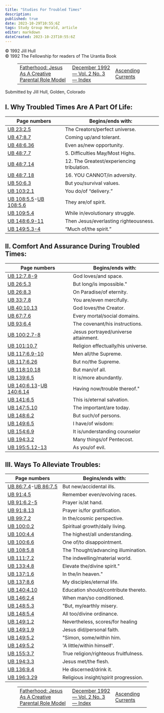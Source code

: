 ```yaml
---
title: "Studies For Troubled Times"
description: 
published: true
date: 2023-10-29T10:55:6Z
tags: Study Group Herald, article
editor: markdown
dateCreated: 2023-10-23T10:55:6Z
---
```


<p class="v-card v-sheet theme--light gray lighten-3 px-2">© 1992 Jill Hull<br>© 1992 The Fellowship for readers of The Urantia Book</p>
<figure class="table chapter-navigator">
  <table>
    <tbody>
      <tr>
        <td>
        <a href="/en/article/Patrick_Yesh/Fatherhood_Jesus_As_A_Creative_Parental_Role_Model">
          <span class="mdi mdi-arrow-left-drop-circle"></span><span class="pl-2">Fatherhood: Jesus As A Creative Parental Role Model</span>
        </a>
        </td>
        <td>
        <a href="/en/index/articles_study_group_herald#december-1992-vol-2-no-3">
          <span class="mdi mdi-book-open-variant"></span><span class="pl-2">December 1992 — Vol. 2 No. 3 — Index</span>
        </a>
        </td>
        <td>
        <a href="/en/article/Stephen_Zendt/Ascending_Currents">
          <span class="pr-2">Ascending Currents</span><span class="mdi mdi-arrow-right-drop-circle"></span>
        </a>
        </td>
      </tr>
    </tbody>
  </table>
</figure>


Submitted by Jill Hull, Golden, Colorado

## I. Why Troubled Times Are A Part Of Life:

Page numbers | Begins/ends with:
--- | ---
<a id="a42_0"></a>[UB 23:2.5](/en/The_Urantia_Book/23#p2_5) | The Creators/perfect universe.
<a id="a43_0"></a>[UB 47:8.7](/en/The_Urantia_Book/47#p8_7) | Coming up/and tolerant.
<a id="a44_0"></a>[UB 48:6.36](/en/The_Urantia_Book/48#p6_36) | Even as/new opportunity.
<a id="a45_0"></a>[UB 48:7.7](/en/The_Urantia_Book/48#p7_7) | 5\. Difficulties May/Most Highs.
<a id="a46_0"></a>[UB 48:7.14](/en/The_Urantia_Book/48#p7_14) | 12\. The Greatest/experiencing tribulation.
<a id="a47_0"></a>[UB 48:7.18](/en/The_Urantia_Book/48#p7_18) | 16\. YOU CANNOT/in adversity.
<a id="a48_0"></a>[UB 50:6.3](/en/The_Urantia_Book/50#p6_3) | But you/survival values.
<a id="a49_0"></a>[UB 103:2.1](/en/The_Urantia_Book/103#p2_1) | You do/of “delivery.”
<a id="a50_0"></a>[UB 108:5.5](/en/The_Urantia_Book/108#p5_5)-<a id="a50_44"></a>[UB 108:5.6](/en/The_Urantia_Book/108#p5_6) | They are/of spirit.
<a id="a51_0"></a>[UB 109:5.4](/en/The_Urantia_Book/109#p5_4) | While in/evolutionary struggle.
<a id="a52_0"></a>[UB 148:6.9-11](/en/The_Urantia_Book/148#p6_9) | Then Jesus/everlasting righteousness.
<a id="a53_0"></a>[UB 149:5.3-4](/en/The_Urantia_Book/149#p5_3) | “Much of/the spirit.”

## II. Comfort And Assurance During Troubled Times:

Page numbers | Begins/ends with:
--- | ---
<a id="a59_0"></a>[UB 12:7.8-9](/en/The_Urantia_Book/12#p7_8) | God loves/and space.
<a id="a60_0"></a>[UB 26:5.3](/en/The_Urantia_Book/26#p5_3) | But long/is impossible."
<a id="a61_0"></a>[UB 26:8.3](/en/The_Urantia_Book/26#p8_3) | On Paradise/of eternity.
<a id="a62_0"></a>[UB 33:7.8](/en/The_Urantia_Book/33#p7_8) | You are/even mercifully.
<a id="a63_0"></a>[UB 40:10.13](/en/The_Urantia_Book/40#p10_13) | God loves/the Creator.
<a id="a64_0"></a>[UB 67:7.6](/en/The_Urantia_Book/67#p7_6) | Every mortal/social domains.
<a id="a65_0"></a>[UB 93:6.4](/en/The_Urantia_Book/93#p6_4) | The covenant/his instructions.
<a id="a66_0"></a>[UB 100:2.7-8](/en/The_Urantia_Book/100#p2_7) | Jesus portrayed/universe attainment.
<a id="a67_0"></a>[UB 101:10.7](/en/The_Urantia_Book/101#p10_7) | Religion effectually/his universe.
<a id="a68_0"></a>[UB 117:6.9-10](/en/The_Urantia_Book/117#p6_9) | Men all/the Supreme. 
<a id="a69_0"></a>[UB 117:6.26](/en/The_Urantia_Book/117#p6_26) | But no/the Supreme. 
<a id="a70_0"></a>[UB 118:10.18](/en/The_Urantia_Book/118#p10_18) | But man/of all. 
<a id="a71_0"></a>[UB 139:6.5](/en/The_Urantia_Book/139#p6_5) | It is/more abundantly. 
<a id="a72_0"></a>[UB 140:6.13](/en/The_Urantia_Book/140#p6_13)-<a id="a72_46"></a>[UB 140:6.14](/en/The_Urantia_Book/140#p6_14) | Having now/trouble thereof."
<a id="a73_0"></a>[UB 141:6.5](/en/The_Urantia_Book/141#p6_5) | This is/eternal salvation.
<a id="a74_0"></a>[UB 147:5.10](/en/The_Urantia_Book/147#p5_10) | The important/are today.
<a id="a75_0"></a>[UB 148:6.2](/en/The_Urantia_Book/148#p6_2) | But such/of persons.
<a id="a76_0"></a>[UB 149:6.5](/en/The_Urantia_Book/149#p6_5) | I have/of wisdom:
<a id="a77_0"></a>[UB 154:6.9](/en/The_Urantia_Book/154#p6_9) | It is/understanding counselor
<a id="a78_0"></a>[UB 194:3.2](/en/The_Urantia_Book/194#p3_2) | Many things/of Pentecost.
<a id="a79_0"></a>[UB 195:5.12-13](/en/The_Urantia_Book/195#p5_12) | As you/of evil.


## III. Ways To Alleviate Troubles:

Page numbers | Begins/ends with:
--- | ---
<a id="a86_0"></a>[UB 86:7.4](/en/The_Urantia_Book/86#p7_4)-<a id="a86_42"></a>[UB 86:7.5](/en/The_Urantia_Book/86#p7_5) | But new/accidental ills.
<a id="a87_0"></a>[UB 91:4.5](/en/The_Urantia_Book/91#p4_5) | Remember even/evolving races.
<a id="a88_0"></a>[UB 91:6.2-5](/en/The_Urantia_Book/91#p6_2) | Prayer is/at hand.
<a id="a89_0"></a>[UB 91:8.13](/en/The_Urantia_Book/91#p8_13) | Prayer is/for gratification.
<a id="a90_0"></a>[UB 99:7.2](/en/The_Urantia_Book/99#p7_2) | In the/cosmic perspective.
<a id="a91_0"></a>[UB 100:0.2](/en/The_Urantia_Book/100#p0_2) | Spiritual growth/daily living.
<a id="a92_0"></a>[UB 100:4.4](/en/The_Urantia_Book/100#p4_4) | The highest/all understanding.
<a id="a93_0"></a>[UB 100:6.6](/en/The_Urantia_Book/100#p6_6) | One of/to disappointment.
<a id="a94_0"></a>[UB 108:5.8](/en/The_Urantia_Book/108#p5_8) | The Thought/advancing illumination.
<a id="a95_0"></a>[UB 111:7.2](/en/The_Urantia_Book/111#p7_2) | The indwelling/material world.
<a id="a96_0"></a>[UB 133:4.8](/en/The_Urantia_Book/133#p4_8) | Elevate the/divine spirit."
<a id="a97_0"></a>[UB 137:1.6](/en/The_Urantia_Book/137#p1_6) | In the/in heaven."
<a id="a98_0"></a>[UB 137:8.6](/en/The_Urantia_Book/137#p8_6) | My disciples/eternal life.
<a id="a99_0"></a>[UB 140:4.10](/en/The_Urantia_Book/140#p4_10) | Education should/contribute thereto.
<a id="a100_0"></a>[UB 146:2.4](/en/The_Urantia_Book/146#p2_4) | When man/so conditioned.
<a id="a101_0"></a>[UB 148:5.3](/en/The_Urantia_Book/148#p5_3) | "But, my/earthly misery.
<a id="a102_0"></a>[UB 148:5.4](/en/The_Urantia_Book/148#p5_4) | All too/divine ordinance.
<a id="a103_0"></a>[UB 149:1.2](/en/The_Urantia_Book/149#p1_2) | Nevertheless, scores/for healing 
<a id="a104_0"></a>[UB 149:1.9](/en/The_Urantia_Book/149#p1_9) | Jesus did/personal faith.
<a id="a105_0"></a>[UB 149:5.2](/en/The_Urantia_Book/149#p5_2) | "Simon, some/within him.
<a id="a106_0"></a>[UB 149:5.2](/en/The_Urantia_Book/149#p5_2) | 'A little/within himself'.
<a id="a107_0"></a>[UB 155:3.7](/en/The_Urantia_Book/155#p3_7) | True religion/righteous fruitfulness.
<a id="a108_0"></a>[UB 194:3.3](/en/The_Urantia_Book/194#p3_3) | Jesus met/the flesh.
<a id="a109_0"></a>[UB 136:9.4](/en/The_Urantia_Book/136#p9_4) | He discerned/drink it.
<a id="a110_0"></a>[UB 196:3.29](/en/The_Urantia_Book/196#p3_29) | Religious insight/spirit progression.

<figure class="table chapter-navigator">
  <table>
    <tbody>
      <tr>
        <td>
        <a href="/en/article/Patrick_Yesh/Fatherhood_Jesus_As_A_Creative_Parental_Role_Model">
          <span class="mdi mdi-arrow-left-drop-circle"></span><span class="pl-2">Fatherhood: Jesus As A Creative Parental Role Model</span>
        </a>
        </td>
        <td>
        <a href="/en/index/articles_study_group_herald#december-1992-vol-2-no-3">
          <span class="mdi mdi-book-open-variant"></span><span class="pl-2">December 1992 — Vol. 2 No. 3 — Index</span>
        </a>
        </td>
        <td>
        <a href="/en/article/Stephen_Zendt/Ascending_Currents">
          <span class="pr-2">Ascending Currents</span><span class="mdi mdi-arrow-right-drop-circle"></span>
        </a>
        </td>
      </tr>
    </tbody>
  </table>
</figure>
